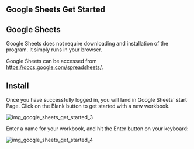 Google Sheets Get Started
---

Google Sheets
---
Google Sheets does not require downloading and installation of the program. It simply runs in your browser.

Google Sheets can be accessed from https://docs.google.com/spreadsheets/.

Install
---
Once you have successfully logged in, you will land in Google Sheets' start Page. Click on the Blank button to get started with a new workbook.

![img_google_sheets_get_started_3](https://user-images.githubusercontent.com/47166768/191904768-19cab310-46a5-4d9a-b0ce-ece4e8b49a7b.png)


Enter a name for your workbook, and hit the Enter button on your keyboard:


![img_google_sheets_get_started_4](https://user-images.githubusercontent.com/47166768/191904846-c062d2c6-5dfc-4b51-8ea7-f0bae9cb872b.png)
